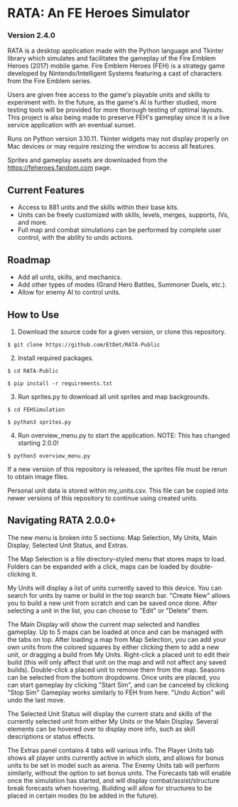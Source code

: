 # RATA: An FE Heroes Simulator</h1>
### Version 2.4.0

RATA is a desktop application made with the Python language and Tkinter library which simulates and facilitates 
the gameplay of the Fire Emblem Heroes (2017) mobile game. Fire Emblem Heroes (FEH) is a strategy game developed
by Nintendo/Intelligent Systems featuring a cast of characters from the Fire Emblem series.

Users are given free access to the game's playable units and skills to experiment with. In the future, as the 
game's AI is further studied, more testing tools will be provided for more thorough testing of optimal layouts.
This project is also being made to preserve FEH's gameplay since it is a live service application with an eventual
sunset.

Runs on Python version 3.10.11. Tkinter widgets may not display properly on Mac devices or may require resizing
the window to access all features.

Sprites and gameplay assets are downloaded from the https://feheroes.fandom.com page.

<h2>Current Features</h2>
<ul>
  <li>Access to 881 units and the skills within their base kits.</li>
  <li>Units can be freely customized with skills, levels, merges, supports, IVs, and more.</li>
  <li>Full map and combat simulations can be performed by complete user control, with the ability to undo actions.</li>
</ul>

<h2>Roadmap</h2>
<ul>
  <li>Add all units, skills, and mechanics.</li>
  <li>Add other types of modes (Grand Hero Battles, Summoner Duels, etc.).</li>
  <li>Allow for enemy AI to control units.</li>
</ul>

<h2>How to Use</h2>

1. Download the source code for a given version, or clone this repository.
   
```
$ git clone https://github.com/EtDet/RATA-Public
```


2. Install required packages.
```
$ cd RATA-Public
```
```
$ pip install -r requirements.txt
```

3. Run sprites.py to download all unit sprites and map backgrounds.
```
$ cd FEHSimulation
```
```
$ python3 sprites.py
```

4. Run overview_menu.py to start the application. NOTE: This has changed starting 2.0.0!
```
$ python3 overview_menu.py
```

If a new version of this repository is released, the sprites file must be rerun to obtain image files.

Personal unit data is stored within my_units.csv. This file can be copied into newer versions of this repository to continue using created units.

<h2>Navigating RATA 2.0.0+</h2>
The new menu is broken into 5 sections: Map Selection, My Units, Main Display, Selected Unit Status, and Extras.

The Map Selection is a file directory-styled menu that stores maps to load. Folders can be expanded with a click, maps can be loaded by double-clicking it.

My Units will display a list of units currently saved to this device. You can search for units by name or build in the top search bar. "Create New" allows
you to build a new unit from scratch and can be saved once done. After selecting a unit in the list, you can choose to "Edit" or "Delete" them.

The Main Display will show the current map selected and handles gameplay. Up to 5 maps can be loaded at once and can be managed with the tabs on top. 
After loading a map from Map Selection, you can add your own units from the colored squares by either clicking them to add a new unit, or dragging a 
build from My Units. Right-click a placed unit to edit their build (this will only affect that unit on the map and will not affect any saved builds).
Double-click a placed unit to remove them from the map. Seasons can be selected from the bottom dropdowns. Once units are placed, you can start 
gameplay by clicking "Start Sim", and can be canceled by clicking "Stop Sim" Gameplay works similarly to FEH from here. "Undo Action" will undo the
last move.

The Selected Unit Status will display the current stats and skills of the currently selected unit from either My Units or the Main Display. Several
elements can be hovered over to display more info, such as skill descriptions or status effects.

The Extras panel contains 4 tabs will various info. The Player Units tab shows all player units currently active in which slots, and allows for bonus 
units to be set in model such as arena. The Enemy Units tab will perform similarly, without the option to set bonus units. The Forecasts tab will
enable once the simulation has started, and will display combat/assist/structure break forecasts when hovering. Building will allow for structures to
be placed in certain modes (to be added in the future).